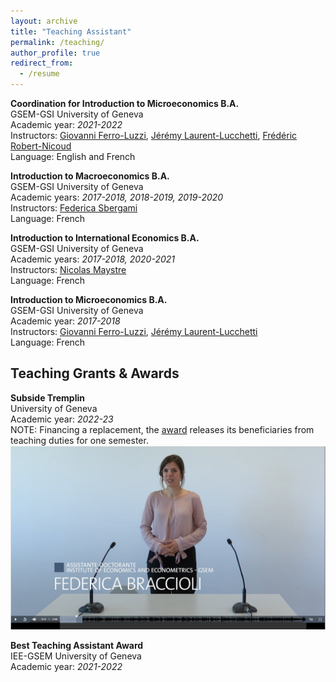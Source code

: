 ```yaml
---
layout: archive
title: "Teaching Assistant"
permalink: /teaching/
author_profile: true
redirect_from:
  - /resume
---
```


**Coordination for Introduction to Microeconomics B.A.** <br />
GSEM-GSI University of Geneva <br />
Academic year: *2021-2022* <br />
Instructors: [Giovanni Ferro-Luzzi](https://www.unige.ch/gsem/fr/recherche/corps-professoral/tous/giovanni-ferro-luzzi/), [Jérémy Laurent-Lucchetti](https://sites.google.com/site/jeremylaurentlucchetti/), [Frédéric Robert-Nicoud](https://frobertnicoud.weebly.com/) <br />
Language: English and French

**Introduction to Macroeconomics B.A.** <br />
GSEM-GSI University of Geneva <br />
Academic years:  *2017-2018, 2018-2019, 2019-2020* <br />
Instructors: [Federica Sbergami](https://www.unige.ch/gsem/en/research/faculty/all/federica-sbergami) <br />
Language: French

**Introduction to International Economics B.A.** <br />
GSEM-GSI University of Geneva <br />
Academic years: *2017-2018, 2020-2021* <br />
Instructors: [Nicolas Maystre](https://nicolas.maystre.ch/welcome-on-nicolas-maystres-webpage/personal-details) <br />
Language: French

**Introduction to Microeconomics B.A.** <br />
GSEM-GSI University of Geneva <br />
Academic year: *2017-2018* <br />
Instructors: [Giovanni Ferro-Luzzi](https://www.unige.ch/gsem/fr/recherche/corps-professoral/tous/giovanni-ferro-luzzi/), [Jérémy Laurent-Lucchetti](https://sites.google.com/site/jeremylaurentlucchetti/) <br />
Language: French

## Teaching Grants & Awards
**Subside Tremplin** <br />
University of Geneva <br />
Academic year: *2022-23* <br />
NOTE: Financing a replacement, the [award](https://www.unige.ch/rectorat/egalite/evenement/actualites/subside-tremplin/) releases its beneficiaries from teaching duties for one semester. <br />
[![VIDEO](https://github.com/federicabraccioli/federicabraccioli.github.io/blob/master/images/tremplin_screen.png)](https://mediaserver.unige.ch/play/176648)

**Best Teaching Assistant Award** <br />
IEE-GSEM University of Geneva <br />
Academic year: *2021-2022*
